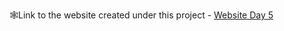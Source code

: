 🕸Link to the website created under this project - [Website Day 5](https://66649abdd370ac110f2b57d8--musical-sfogliatella-d072d1.netlify.app/)
